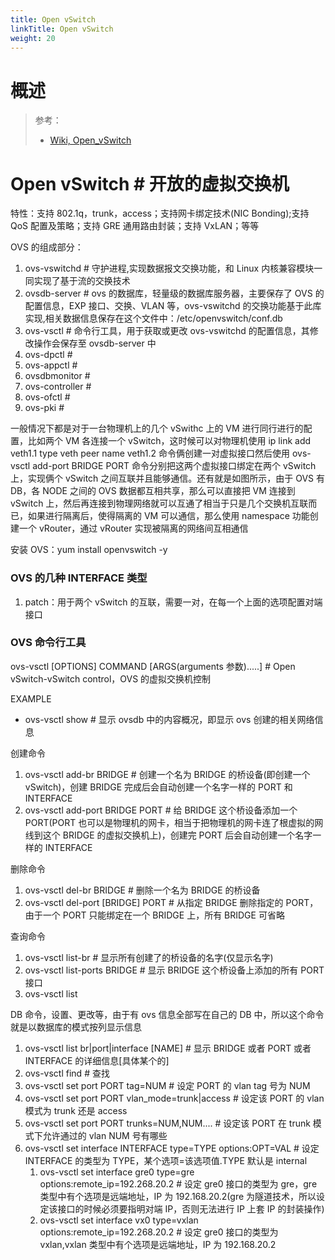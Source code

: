 ```yaml
---
title: Open vSwitch
linkTitle: Open vSwitch
weight: 20
---
```


# 概述

> 参考：
>
> - [Wiki, Open_vSwitch](https://en.wikipedia.org/wiki/Open_vSwitch)

# Open vSwitch # 开放的虚拟交换机

特性：支持 802.1q，trunk，access；支持网卡绑定技术(NIC Bonding);支持 QoS 配置及策略；支持 GRE 通用路由封装；支持 VxLAN；等等

OVS 的组成部分：

1. ovs-vswitchd # 守护进程,实现数据报文交换功能，和 Linux 内核兼容模块一同实现了基于流的交换技术
2. ovsdb-server # ovs 的数据库，轻量级的数据库服务器，主要保存了 OVS 的配置信息，EXP 接口、交换、VLAN 等，ovs-vswitchd 的交换功能基于此库实现,相关数据信息保存在这个文件中：/etc/openvswitch/conf.db
3. ovs-vsctl # 命令行工具，用于获取或更改 ovs-vswitchd 的配置信息，其修改操作会保存至 ovsdb-server 中
4. ovs-dpctl #
5. ovs-appctl #
6. ovsdbmonitor #
7. ovs-controller #
8. ovs-ofctl #
9. ovs-pki #

一般情况下都是对于一台物理机上的几个 vSwithc 上的 VM 进行同行进行的配置，比如两个 VM 各连接一个 vSwitch，这时候可以对物理机使用 ip link add veth1.1 type veth peer name veth1.2 命令俩创建一对虚拟接口然后使用 ovs-vsctl add-port BRIDGE PORT 命令分别把这两个虚拟接口绑定在两个 vSwitch 上，实现俩个 vSwitch 之间互联并且能够通信。还有就是如图所示，由于 OVS 有 DB，各 NODE 之间的 OVS 数据都互相共享，那么可以直接把 VM 连接到 vSwitch 上，然后再连接到物理网络就可以互通了相当于只是几个交换机互联而已，如果进行隔离后，使得隔离的 VM 可以通信，那么使用 namespace 功能创建一个 vRouter，通过 vRouter 实现被隔离的网络间互相通信

安装 OVS：yum install openvswitch -y

### OVS 的几种 INTERFACE 类型

1. patch：用于两个 vSwitch 的互联，需要一对，在每一个上面的选项配置对端接口

### OVS 命令行工具

ovs-vsctl \[OPTIONS] COMMAND \[ARGS(arguments 参数).....] # Open vSwitch-vSwitch control，OVS 的虚拟交换机控制

EXAMPLE

- ovs-vsctl show #  显示 ovsdb 中的内容概况，即显示 ovs 创建的相关网络信息

创建命令

1. ovs-vsctl add-br BRIDGE # 创建一个名为 BRIDGE 的桥设备(即创建一个 vSwitch)，创建 BRIDGE 完成后会自动创建一个名字一样的 PORT 和 INTERFACE
2. ovs-vsctl add-port BRIDGE PORT # 给 BRIDGE 这个桥设备添加一个 PORT(PORT 也可以是物理机的网卡，相当于把物理机的网卡连了根虚拟的网线到这个 BRIDGE 的虚拟交换机上)，创建完 PORT 后会自动创建一个名字一样的 INTERFACE

删除命令

1. ovs-vsctl del-br BRIDGE # 删除一个名为 BRIDGE 的桥设备
2. ovs-vsctl del-port \[BRIDGE] PORT # 从指定 BRIDGE 删除指定的 PORT，由于一个 PORT 只能绑定在一个 BRIDGE 上，所有 BRIDGE 可省略

查询命令

1. ovs-vsctl list-br #  显示所有创建了的桥设备的名字(仅显示名字)
2. ovs-vsctl list-ports BRIDGE #  显示 BRIDGE 这个桥设备上添加的所有 PORT 接口
3. ovs-vsctl list

DB 命令，设置、更改等，由于有 ovs 信息全部写在自己的 DB 中，所以这个命令就是以数据库的模式按列显示信息

1. ovs-vsctl list br|port|interface \[NAME] #  显示 BRIDGE 或者 PORT 或者 INTERFACE 的详细信息\[具体某个的]
2. ovs-vsctl find # 查找
3. ovs-vsctl set port PORT tag=NUM # 设定 PORT 的 vlan tag 号为 NUM
4. ovs-vsctl set port PORT vlan_mode=trunk|access # 设定该 PORT 的 vlan 模式为 trunk 还是 access
5. ovs-vsctl set port PORT trunks=NUM,NUM.... # 设定该 PORT 在 trunk 模式下允许通过的 vlan NUM 号有哪些
6. ovs-vsctl set interface INTERFACE type=TYPE options:OPT=VAL # 设定 INTERFACE 的类型为 TYPE，某个选项=该选项值.TYPE 默认是 internal
   1. ovs-vsctl set interface gre0 type=gre options:remote_ip=192.268.20.2 # 设定 gre0 接口的类型为 gre，gre 类型中有个选项是远端地址，IP 为 192.168.20.2(gre 为隧道技术，所以设定该接口的时候必须要指明对端 IP，否则无法进行 IP 上套 IP 的封装操作)
   2. ovs-vsctl set interface vx0 type=vxlan options:remote_ip=192.268.20.2 # 设定 gre0 接口的类型为 vxlan,vxlan 类型中有个选项是远端地址，IP 为 192.168.20.2
